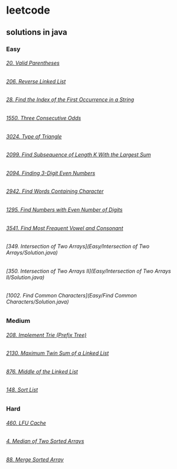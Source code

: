 # leetcode

## solutions in java

### Easy

###### [20. Valid Parentheses](Easy/Valid%20Parentheses/Solution.java)
###### [206. Reverse Linked List](Easy/Reverse%20Linked%20List/Solution.java)
###### [28. Find the Index of the First Occurrence in a String](Easy/Find%20the%20Index%20of%20the%20First%20Occurrence%20in%20a%20String/Solution.java)
###### [1550. Three Consecutive Odds](Easy/Three%20Consecutive%20Odds/Solution.java)
###### [3024. Type of Triangle](Easy/Type%20of%20Triangle/Solution.java)
###### [2099. Find Subsequence of Length K With the Largest Sum](Easy/Find%20Subsequence%20of%20Length%20K%20With%20the%20Largest%20Sum/Solution.java)
###### [2094. Finding 3-Digit Even Numbers](Easy/Finding%203-Digit%20Even%20Numbers/Solution.java)
###### [2942. Find Words Containing Character](Easy/Find%20Words%20Containing%20Character/Solution.java)
###### [1295. Find Numbers with Even Number of Digits](Easy/Find%20Numbers%20with%20Even%20Number%20of%20Digits/Solution.java)
###### [3541. Find Most Frequent Vowel and Consonant](Easy/Find%20Most%20Frequent%20Vowel%20and%20Consonant/Solution.java)
###### [349. Intersection of Two Arrays](Easy/Intersection of Two Arrays/Solution.java)
###### [350. Intersection of Two Arrays II](Easy/Intersection of Two Arrays II/Solution.java)
###### [1002. Find Common Characters](Easy/Find Common Characters/Solution.java)

### Medium

###### [208. Implement Trie (Prefix Tree)](Medium/Implement%20Trie%20(Prefix%20Tree)/Solution.java)
###### [2130. Maximum Twin Sum of a Linked List](Medium/Maximum%20Twin%20Sum%20of%20a%20Linked%20List/Solution.java)
###### [876. Middle of the Linked List](Medium/Middle%20of%20the%20Linked%20List/Solution.java)
###### [148. Sort List](Medium/Sort%20List/Solution.java)


### Hard

###### [460. LFU Cache](Hard/LFU%20Cache/Solution.java)
###### [4. Median of Two Sorted Arrays](Hard/Median%20of%20Two%20Sorted%20Arrays/Solution.java)
###### [88. Merge Sorted Array](Hard/Merge%20k%20Sorted%20Lists/Solution.java)